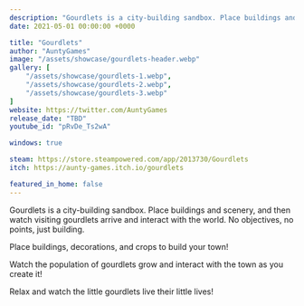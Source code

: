 ```yaml
---
description: "Gourdlets is a city-building sandbox. Place buildings and scenery, and then watch visiting gourdlets arrive and interact with the world. No objectives, no points, just building."
date: 2021-05-01 00:00:00 +0000

title: "Gourdlets"
author: "AuntyGames"
image: "/assets/showcase/gourdlets-header.webp"
gallery: [
	"/assets/showcase/gourdlets-1.webp",
	"/assets/showcase/gourdlets-2.webp",
	"/assets/showcase/gourdlets-3.webp"
]
website: https://twitter.com/AuntyGames
release_date: "TBD"
youtube_id: "pRvDe_Ts2wA"

windows: true

steam: https://store.steampowered.com/app/2013730/Gourdlets
itch: https://aunty-games.itch.io/gourdlets

featured_in_home: false
---
```


Gourdlets is a city-building sandbox. Place buildings and scenery, and then watch visiting gourdlets arrive and interact with the world. No objectives, no points, just building.

Place buildings, decorations, and crops to build your town!

Watch the population of gourdlets grow and interact with the town as you create it!

Relax and watch the little gourdlets live their little lives!
